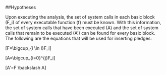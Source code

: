 ##Hypotheses

Upon executing the analysis, the set of system calls in each basic block \(F_i\) of every executable function \(f\) must be known. With this information, the set of system calls that have been executed \(A\) and the set of system calls that remain to be executed \(A'\) can be found for every basic block. The following are the equations that will be used for inserting pledges:

\[F=\bigcup_{i \in I}F_i\]

\[A=\bigcup_{i=0}^{j}F_i\]

\[A'=F \backslash A\]